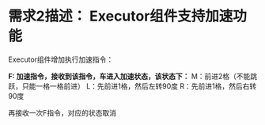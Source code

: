 # 需求2描述： Executor组件支持加速功能

Executor组件增加执⾏加速指令：

**F:  加速指令，接收到该指令，车进入加速状态，该状态下：**
M：前进2格（不能跳跃，只能一格一格前进）
L：先前进1格，然后左转90度
R：先前进1格，然后右转90度

再接收一次F指令，对应的状态取消